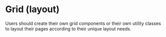 # Grid (layout)

Users should create their own grid components or their own utility classes to layout their pages according to their unique layout needs.

